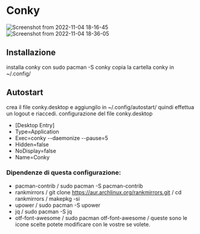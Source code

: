 # Conky
![Screenshot from 2022-11-04 18-16-45](https://user-images.githubusercontent.com/117321045/200047237-644f0fd3-7fcc-4bbb-af2a-d4623f34c9b6.png)
![Screenshot from 2022-11-04 18-36-05](https://user-images.githubusercontent.com/117321045/200050439-4110e115-b8c2-4242-9c52-e1cac2fab179.png)

## Installazione
installa conky con sudo pacman -S conky
copia la cartella conky in ~/.config/

## Autostart
crea il file conky.desktop e aggiungilo in ~/.config/autostart/ quindi effettua un logout e riaccedi.
configurazione del file conky.desktop
- [Desktop Entry]
- Type=Application
- Exec=conky --daemonize --pause=5
- Hidden=false
- NoDisplay=false
- Name=Conky


### Dipendenze di questa configurazione:

- pacman-contrib / sudo pacman -S pacman-contrib
- rankmirrors / git clone https://aur.archlinux.org/rankmirrors.git / cd rankmirrors / makepkg -si
- upower / sudo pacman -S upower
- jq / sudo pacman -S jq
- otf-font-awesome / sudo pacman otf-font-awesome / queste sono le icone scelte potete modificare con le vostre se volete.
